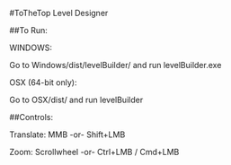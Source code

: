 #ToTheTop Level Designer

##To Run:

WINDOWS:

Go to Windows/dist/levelBuilder/ and run levelBuilder.exe

OSX (64-bit only):

Go to OSX/dist/ and run levelBuilder

##Controls:

Translate:
	MMB  -or-  Shift+LMB
	
Zoom:
	Scrollwheel  -or-  Ctrl+LMB / Cmd+LMB